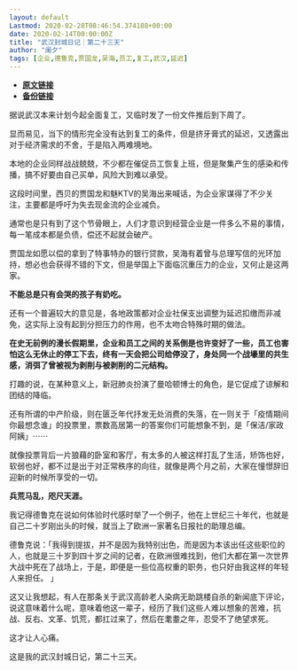 ```yaml
---
layout: default
Lastmod: 2020-02-28T08:46:54.374188+00:00
date: 2020-02-14T00:00:00Z
title: "武汉封城日记｜第二十三天"
author: "阑夕"
tags: [企业,德鲁克,贾国龙,吴海,员工,复工,武汉,延迟]
---
```


* [**原文链接**](http://mp.weixin.qq.com/s?__biz=MjM5NzY2OTE2MQ==&mid=2652224645&idx=2&sn=c2b6ca5b108d4bd4f93437b2e5e19bd0&chksm=bd376cc38a40e5d5e448920b01c9de26854696e66020a26c23c7c26f7951afa971cdf6853f13#rd)
* [**备份链接**](http://archive.ph/3P4WS)


据说武汉本来计划今起全面复工，又临时发了一份文件推后到下周了。

  

显而易见，当下的情形完全没有达到复工的条件，但是挤牙膏式的延迟，又透露出对于经济需求的不舍，于是陷入两难境地。

  

本地的企业同样战战兢兢，不少都在催促员工恢复上班，但是聚集产生的感染和传播，搞不好要由自己买单，风险大到难以承受。

  

这段时间里，西贝的贾国龙和魅KTV的吴海出来喊话，为企业家谋得了不少关注，主要都是呼吁为失去现金流的企业减负。

  

通常也是只有到了这个节骨眼上，人们才意识到经营企业是一件多么不易的事情，每一笔成本都是负债，偿还不起就会破产。

  

贾国龙如愿以偿的拿到了特事特办的银行贷款，吴海有着曾与总理写信的光环加持，想必也会获得不错的下文，但是举国上下面临沉重压力的企业，又何止是这两家。

  

**不能总是只有会哭的孩子有奶吃。**

  

还有一个普遍较大的意见是，各地政策都对企业社保支出调整为延迟扣缴而非减免，这实际上没有起到分担压力的作用，也不太吻合特殊时期的做法。

  

**在史无前例的漫长假期里，企业和员工之间的关系倒是也许变好了一些，员工也害怕这么无休止的停工下去，终有一天会把公司给停没了，身处同一个战壕里的共生感，消弭了曾被视为剥削与被剥削的二元结构。**

  

打趣的说，在某种意义上，新冠肺炎扮演了曼哈顿博士的角色，是它促成了谅解和团结的降临。

  

还有所谓的中产阶级，则在匮乏年代抒发无处消费的失落，在一则关于「疫情期间你最想念谁」的投票里，票数高居第一的答案你们可能想象不到，是「保洁/家政阿姨」⋯⋯

  

就像投票背后一片狼藉的卧室和客厅，有太多的人被这样打乱了生活，矫饰也好，软弱也好，都不过是出于对正常秩序的向往，就像是两个月之前，大家在憧憬辞旧迎新的时候所享受的一切。

  

**兵荒马乱，咫尺天涯。**

  

我记得德鲁克在说如何体验时代感时举了一个例子，他在上世纪三十年代，也就是自己二十岁刚出头的时候，就当上了欧洲一家著名日报社的助理总编。

  

德鲁克说：「我得到提拔，并不是因为我特别出色，而是因为本该出任这些职位的人，也就是三十岁到四十岁之间的记者，在欧洲很难找到，他们大都在第一次世界大战中死在了战场上，于是，即便是一些位高权重的职务，也只好由我这样的年轻人来担任。 」

  

这又让我想起，有人在那条关于武汉高龄老人染病无助跳楼自杀的新闻底下评论，说这意味着什么呢，意味着他这一辈子，经历了我们这些人难以想象的苦难，抗战、反右、文革、饥荒，都扛过来了，然后在耄耋之年，忍受不了绝望求死。

  

这才让人心痛。

  

这是我的武汉封城日记，第二十三天。

